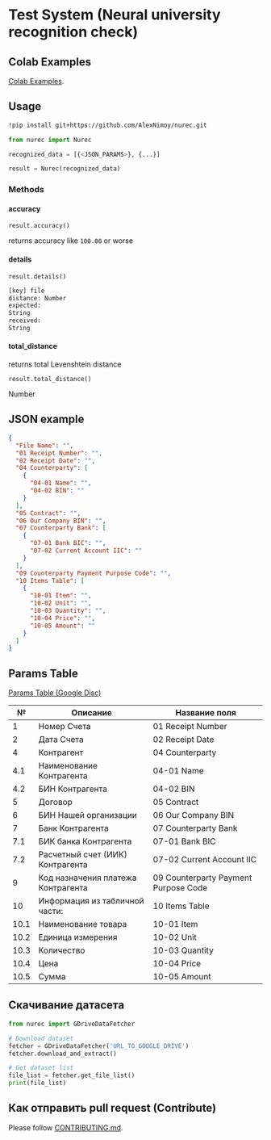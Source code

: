 # Test System (Neural university recognition check)

## Colab Examples

[Colab Examples](https://colab.research.google.com/drive/19878-C6WMm1ApNNEw5-Y3Xt-Tskwrgwb?usp=sharing).

## Usage

```bash
!pip install git+https://github.com/AlexNimoy/nurec.git
```

```python
from nurec import Nurec

recognized_data = [{<JSON_PARAMS>}, {...}]

result = Nurec(recognized_data)
```

### Methods

#### accuracy

`result.accuracy()`

returns accuracy like `100.00` or worse

#### details

`result.details()`

```bash
[key] file
distance: Number
expected:
String
received:
String
```

#### total_distance

returns total Levenshtein distance

`result.total_distance()`

Number

## JSON example

```json
{
  "File Name": "",
  "01 Receipt Number": "",
  "02 Receipt Date": "",
  "04 Counterparty": [
    {
      "04-01 Name": "",
      "04-02 BIN": ""
    }
  ],
  "05 Contract": "",
  "06 Our Company BIN": "",
  "07 Counterparty Bank": [
    {
      "07-01 Bank BIC": "",
      "07-02 Current Account IIC": ""
    }
  ],
  "09 Counterparty Payment Purpose Code": "",
  "10 Items Table": [
    {
      "10-01 Item": "",
      "10-02 Unit": "",
      "10-03 Quantity": "",
      "10-04 Price": "",
      "10-05 Amount": ""
    }
  ]
}
```

## Params Table

[Params Table (Google Disc)](https://docs.google.com/spreadsheets/d/14AIRNzPu7_TQo_VaDG64RQo2k1brj8DDg_k--Eqtkzk/edit#gid=0)

| №    | Описание                           | Название поля                        |
| ---- | ---------------------------------- | ------------------------------------ |
| 1    | Номер Счета                        | 01 Receipt Number                    |
| 2    | Дата Счета                         | 02 Receipt Date                      |
| 4    | Контрагент                         | 04 Counterparty                      |
| 4.1  | Наименование Контрагента           | 04-01 Name                           |
| 4.2  | БИН Контрагента                    | 04-02 BIN                            |
| 5    | Договор                            | 05 Contract                          |
| 6    | БИН Нашей организации              | 06 Our Company BIN                   |
| 7    | Банк Контрагента                   | 07 Counterparty Bank                 |
| 7.1  | БИК банка Контрагента              | 07-01 Bank BIC                       |
| 7.2  | Расчетный счет (ИИК) Контрагента   | 07-02 Current Account IIC            |
| 9    | Код назначения платежа Контрагента | 09 Counterparty Payment Purpose Code |
| 10   | Информация из табличной части:     | 10 Items Table                       |
| 10.1 | Наименование товара                | 10-01 Item                           |
| 10.2 | Единица измерения                  | 10-02 Unit                           |
| 10.3 | Количество                         | 10-03 Quantity                       |
| 10.4 | Цена                               | 10-04 Price                          |
| 10.5 | Сумма                              | 10-05 Amount                         |

## Скачивание датасета

```python
from nurec import GDriveDataFetcher

# Download dataset
fetcher = GDriveDataFetcher('URL_TO_GOOGLE_DRIVE')
fetcher.download_and_extract()

# Get dataset list
file_list = fetcher.get_file_list()
print(file_list)
```

## Как отправить pull request (Contribute)

Please follow [CONTRIBUTING.md](CONTRIBUTING.md).
